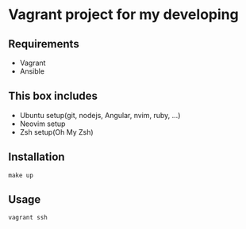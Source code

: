 # Vagrant project for my developing

## Requirements

- Vagrant
- Ansible

## This box includes

- Ubuntu setup(git, nodejs, Angular, nvim, ruby, ...)
- Neovim setup
- Zsh setup(Oh My Zsh)

## Installation

`make up`

## Usage

`vagrant ssh`
